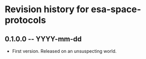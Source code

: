# Revision history for esa-space-protocols

## 0.1.0.0 -- YYYY-mm-dd

* First version. Released on an unsuspecting world.
